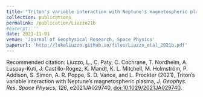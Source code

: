 ```yaml
---
title: "Triton's variable interaction with Neptune's magnetospheric plasma"
collection: publications
permalink: /publication/Liuzzo21b
#excerpt: ''
date: 2021-11-01
venue: 'Journal of Geophysical Research, Space Physics'
paperurl: 'http://lukeliuzzo.github.io/files/Liuzzo_etal_2021b.pdf'
---
```


Recommended citation: Liuzzo, L., C. Paty, C. Cochrane, T. Nordheim, A. Luspay-Kuti, J. Castillo-Rogez, K. Mandt, K. L. Mitchell, M. Holmström, P. Addison, S. Simon, A. R. Poppe, S. D. Vance, and L. Prockter (2021), Triton’s variable interaction with Neptune’s magnetospheric plasma, <i>J. Geophys. Res. Space Physics, 126</i>, e2021JA029740, [doi:10.1029/2021JA029740](https://doi.org/10.1029/2021JA029740).
